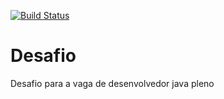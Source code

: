 [![Build Status](https://travis-ci.org/josealbertorodriguesjunior/desafio.svg?branch=master)](https://travis-ci.org/josealbertorodriguesjunior/desafio)

# Desafio
Desafio para a vaga de desenvolvedor java pleno
